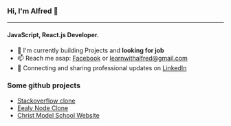 ### Hi, I'm Alfred 👋
---

<!-- I'm Alfred Boateng, a software engineer with experience in JavaScript, React, MongoDB and more. I've been working on my own projects for about 2 years. I am a happy going guy who love to learn new thingss. My goal is to get a React Developer Job.-->  

#### JavaScript, React.js Developer.

- 🏢  I'm currently building Projects and **looking for job**
- 📫  Reach me asap: <a href="https://web.facebook.com/alfredkwadwoboateng/">Facebook</a> or learnwithalfred@gmail.com
- 💼  Connecting and sharing professional updates on <a href="https://www.linkedin.com/in/alfred-boateng-704670138/">LinkedIn</a>

### Some github projects

-  <a href="https://github.com/learnwithalfred/stack_overflow_clone"> Stackoverflow clone </a>
-  <a href="https://github.com/learnwithalfred/earlynode_clone">Eealy Node Clone </a>
- <a href="https://github.com/learnwithalfred/alfred-for-cms-christ-model-"> Christ Model School Website</a>
